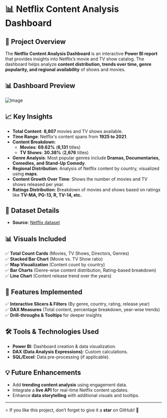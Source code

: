 # 📊 Netflix Content Analysis Dashboard

## 📌 Project Overview
The **Netflix Content Analysis Dashboard** is an interactive **Power BI report** that provides insights into Netflix’s movie and TV show catalog. The dashboard helps analyze **content distribution, trends over time, genre popularity, and regional availability** of shows and movies.

## 📊 Dashboard Preview
![Image](https://github.com/user-attachments/assets/a24204b0-6ac8-414b-8bec-a4226b8308e3)

## 📈 Key Insights
- **Total Content**: **8,807** movies and TV shows available.
- **Time Range**: Netflix's content spans from **1925 to 2021**.
- **Content Breakdown**:  
  - **Movies**: **69.62%** (**6,131** titles)  
  - **TV Shows**: **30.38%** (**2,676** titles)  
- **Genre Analysis**: Most popular genres include **Dramas, Documentaries, Comedies, and Stand-Up Comedy**.
- **Regional Distribution**: Analysis of Netflix content by country, visualized using **maps**.
- **Content Growth Over Time**: Shows the number of movies and TV shows released per year.
- **Ratings Distribution**: Breakdown of movies and shows based on ratings like **TV-MA, PG-13, R, TV-14, etc.**

## 🔗 Dataset Details
- **Source**: [Netflix dataset](https://github.com/Akshay-552k4/Netflix-Content-Analysis-Dashboard/tree/main/Data)
  
## 📊 Visuals Included
✅ **Total Count Cards** (Movies, TV Shows, Directors, Genres)  
✅ **Stacked Bar Chart** (Movie vs. TV Show ratio)  
✅ **Map Visualization** (Content count by country)  
✅ **Bar Charts** (Genre-wise content distribution, Rating-based breakdown)  
✅ **Line Chart** (Content release trend over the years)  

## 🚀 Features Implemented
✅ **Interactive Slicers & Filters** (By genre, country, rating, release year)  
✅ **DAX Measures** (Total content, percentage breakdown, year-wise trends)  
✅ **Drill-throughs & Tooltips** for deeper insights  

## 🛠️ Tools & Technologies Used
- **Power BI**: Dashboard creation & data visualization.
- **DAX (Data Analysis Expressions)**: Custom calculations.
- **SQL/Excel**: Data pre-processing (if applicable).

## 💡 Future Enhancements
- Add **trending content analysis** using engagement data.
- Integrate a **live API** for real-time Netflix content updates.
- Enhance **data storytelling** with additional visuals and tooltips.
  
---

⭐ If you like this project, don’t forget to give it a **star** on GitHub! 🚀
